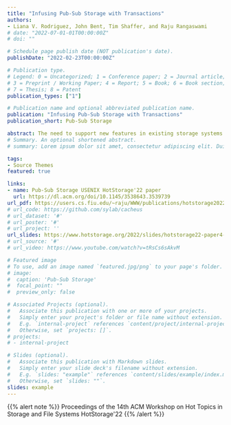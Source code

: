 ```yaml
---
title: "Infusing Pub-Sub Storage with Transactions"
authors:
- Liana V. Rodriguez, John Bent, Tim Shaffer, and Raju Rangaswami
# date: "2022-07-01-01T00:00:00Z"
# doi: ""

# Schedule page publish date (NOT publication's date).
publishDate: "2022-02-23T00:00:00Z"

# Publication type.
# Legend: 0 = Uncategorized; 1 = Conference paper; 2 = Journal article;
# 3 = Preprint / Working Paper; 4 = Report; 5 = Book; 6 = Book section;
# 7 = Thesis; 8 = Patent
publication_types: ["1"]

# Publication name and optional abbreviated publication name.
publication: "Infusing Pub-Sub Storage with Transactions"
publication_short: Pub-Sub Storage

abstract: The need to support new features in existing storage systems is an ongoing concern for storage developers. So is the desire to develop next generation storage systems that can adopt newly developed feature improvements with relative ease. Extending storage systems is challenging because of the inherent complexity of their codebases and the need to ensure that the storage state does not become corrupt or inconsistent when enabling new features. In this work, we examine a new storage architecture, FDMI, that uses the well-established publish-subscribe model for extending the feature set of a host storage system using plugins. A central mechanism in FDMI is transactional coupling. With transactional coupling, the subscribed plugin can either create new transactions that execute asynchronously following the successful completion of the precipitating event or can participate in the pending transaction and control whether the precipitating event itself will or will not be committed. We further create a classification of transactional mechanisms as well as possible desired plugin functionality and explore the matrix of these two classifications to create a new model for faster, safer distributed storage development.
# Summary. An optional shortened abstract.
# summary: Lorem ipsum dolor sit amet, consectetur adipiscing elit. Duis posuere tellus ac convallis placerat. Proin tincidunt magna sed ex sollicitudin condimentum.

tags:
- Source Themes
featured: true

links:
- name: Pub-Sub Storage USENIX HotStorage'22 paper
  url: https://dl.acm.org/doi/10.1145/3538643.3539739
url_pdf: https://users.cs.fiu.edu/~raju/WWW/publications/hotstorage2022/paper.pdf
# url_code: https://github.com/sylab/cacheus
# url_dataset: '#'
# url_poster: '#'
# url_project: ''
url_slides: https://www.hotstorage.org/2022/slides/hotstorage22-paper4-presentation_slides.pdf
# url_source: '#'
# url_video: https://www.youtube.com/watch?v=tRsCs6sAkvM

# Featured image
# To use, add an image named `featured.jpg/png` to your page's folder. 
# image:
#  caption: 'Pub-Sub Storage'
#  focal_point: ""
#  preview_only: false

# Associated Projects (optional).
#   Associate this publication with one or more of your projects.
#   Simply enter your project's folder or file name without extension.
#   E.g. `internal-project` references `content/project/internal-project/index.md`.
#   Otherwise, set `projects: []`.
# projects:
# - internal-project

# Slides (optional).
#   Associate this publication with Markdown slides.
#   Simply enter your slide deck's filename without extension.
#   E.g. `slides: "example"` references `content/slides/example/index.md`.
#   Otherwise, set `slides: ""`.
slides: example
---
```


{{% alert note %}} Proceedings of the 14th ACM Workshop on Hot Topics in Storage and File Systems HotStorage'22 {{% /alert %}}
